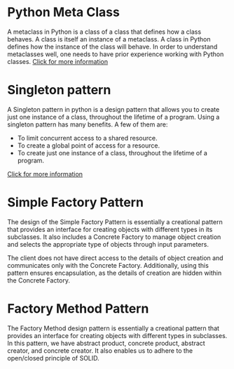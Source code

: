 # Python Meta Class
A metaclass in Python is a class of a class that defines how a class behaves. A class is itself an instance of a metaclass. A class in Python defines how the instance of the class will behave. In order to understand metaclasses well, one needs to have prior experience working with Python classes.
[Click for more information](https://www.datacamp.com/tutorial/python-metaclasses#:~:text=A%20metaclass%20in%20Python%20is,experience%20working%20with%20Python%20classes.)



# Singleton pattern
A Singleton pattern in python is a design pattern that allows you to create just one instance of a class, throughout the lifetime of a program. Using a singleton pattern has many benefits. A few of them are:
- To limit concurrent access to a shared resource.
- To create a global point of access for a resource.
- To create just one instance of a class, throughout the lifetime of a program.

[Click for more information](https://www.geeksforgeeks.org/singleton-pattern-in-python-a-complete-guide/)



# Simple Factory Pattern
The design of the Simple Factory Pattern is essentially a creational pattern that provides an interface for creating objects with different types in its subclasses. It also includes a Concrete Factory to manage object creation and selects the appropriate type of objects through input parameters.

The client does not have direct access to the details of object creation and communicates only with the Concrete Factory. Additionally, using this pattern ensures encapsulation, as the details of creation are hidden within the Concrete Factory.



# Factory Method Pattern
The Factory Method design pattern is essentially a creational pattern that provides an interface for creating objects with different types in subclasses. In this pattern, we have abstract product, concrete product, abstract creator, and concrete creator. It also enables us to adhere to the open/closed principle of SOLID.